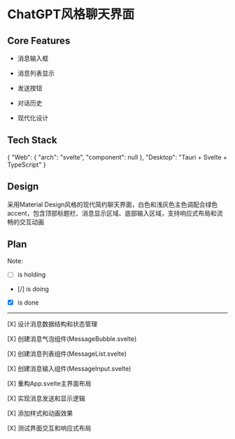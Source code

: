 # ChatGPT风格聊天界面

## Core Features

- 消息输入框

- 消息列表显示

- 发送按钮

- 对话历史

- 现代化设计

## Tech Stack

{
  "Web": {
    "arch": "svelte",
    "component": null
  },
  "Desktop": "Tauri + Svelte + TypeScript"
}

## Design

采用Material Design风格的现代简约聊天界面，白色和浅灰色主色调配合绿色accent，包含顶部标题栏、消息显示区域、底部输入区域，支持响应式布局和流畅的交互动画

## Plan

Note: 

- [ ] is holding
- [/] is doing
- [X] is done

---

[X] 设计消息数据结构和状态管理

[X] 创建消息气泡组件(MessageBubble.svelte)

[X] 创建消息列表组件(MessageList.svelte)

[X] 创建消息输入组件(MessageInput.svelte)

[X] 重构App.svelte主界面布局

[X] 实现消息发送和显示逻辑

[X] 添加样式和动画效果

[X] 测试界面交互和响应式布局
